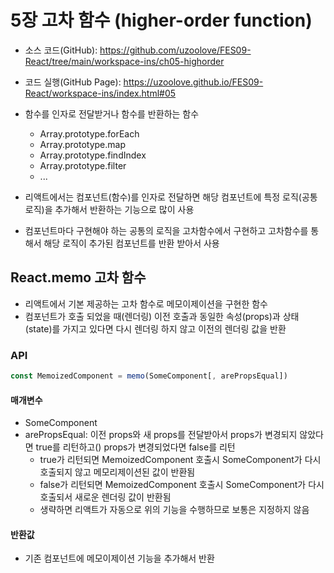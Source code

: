 # 5장 고차 함수 (higher-order function)
* 소스 코드(GitHub): <https://github.com/uzoolove/FES09-React/tree/main/workspace-ins/ch05-highorder>
* 코드 실행(GitHub Page): <https://uzoolove.github.io/FES09-React/workspace-ins/index.html#05>

* 함수를 인자로 전달받거나 함수를 반환하는 함수
  - Array.prototype.forEach
  - Array.prototype.map
  - Array.prototype.findIndex
  - Array.prototype.filter
  - ...
* 리액트에서는 컴포넌트(함수)를 인자로 전달하면 해당 컴포넌트에 특정 로직(공통 로직)을 추가해서 반환하는 기능으로 많이 사용
* 컴포넌트마다 구현해야 하는 공통의 로직을 고차함수에서 구현하고 고차함수를 통해서 해당 로직이 추가된 컴포넌트를 반환 받아서 사용

## React.memo 고차 함수
* 리액트에서 기본 제공하는 고차 함수로 메모이제이션을 구현한 함수
* 컴포넌트가 호출 되었을 때(렌더링) 이전 호출과 동일한 속성(props)과 상태(state)를 가지고 있다면 다시 렌더링 하지 않고 이전의 렌더링 값을 반환

### API
```js
const MemoizedComponent = memo(SomeComponent[, arePropsEqual])
```
#### 매개변수
* SomeComponent
* arePropsEqual: 이전 props와 새 props를 전달받아서 props가 변경되지 않았다면 true를 리턴하고() props가 변경되었다면 false를 리턴
  - true가 리턴되면 MemoizedComponent 호출시 SomeComponent가 다시 호출되지 않고 메모리제이션된 값이 반환됨
  - false가 리턴되면 MemoizedComponent 호출시 SomeComponent가 다시 호출되서 새로운 렌더링 값이 반환됨
  - 생략하면 리액트가 자동으로 위의 기능을 수행하므로 보통은 지정하지 않음
#### 반환값
* 기존 컴포넌트에 메모이제이션 기능을 추가해서 반환
